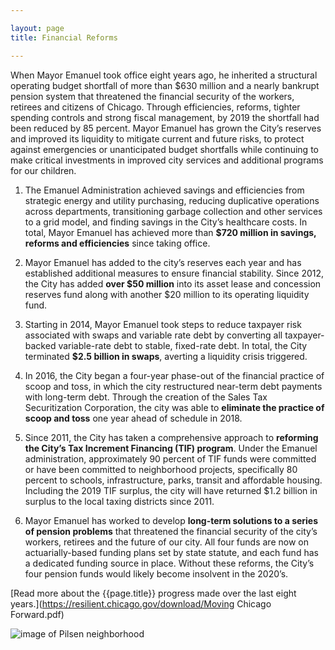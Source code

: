 ```yaml
---

layout: page
title: Financial Reforms

---
```


When Mayor Emanuel took office eight years ago, he inherited a structural operating budget shortfall of more than $630 million and a nearly bankrupt pension system that threatened the financial security of the workers, retirees and citizens of Chicago. Through efficiencies, reforms, tighter spending controls and strong fiscal management, by 2019 the shortfall had been reduced by 85 percent. Mayor Emanuel has grown the City’s reserves and improved its liquidity to mitigate current and future risks, to protect against emergencies or unanticipated budget shortfalls while continuing to make critical investments in improved city services and additional programs for our children. 

1. The Emanuel Administration achieved savings and efficiencies from strategic energy and utility purchasing, reducing duplicative operations across departments, transitioning garbage collection and other services to a grid model, and finding savings in the City’s healthcare costs. In total, Mayor Emanuel has achieved more than **$720 million in savings, reforms and efficiencies** since taking office.

1. Mayor Emanuel has added to the city’s reserves each year and has established additional measures
to ensure financial stability. Since 2012, the City has added **over $50 million** into its asset lease and concession reserves fund along with another $20 million to its operating liquidity fund.

1. Starting in 2014, Mayor Emanuel took steps to reduce taxpayer risk associated with swaps and variable rate debt by converting all taxpayer-backed variable-rate debt to stable, fixed-rate debt. In total, the City terminated **$2.5 billion in swaps**, averting a liquidity crisis triggered.

1. In 2016, the City began a four-year phase-out of the financial practice of scoop and toss, in which the city restructured near-term debt payments with long-term debt. Through the creation of the Sales Tax Securitization Corporation, the city was able to **eliminate the practice of scoop and toss** one year ahead of schedule in 2018.

1. Since 2011, the City has taken a comprehensive approach to **reforming the City’s Tax Increment Financing (TIF) program**. Under the Emanuel administration, approximately 90 percent of TIF funds were committed or have been committed to neighborhood projects, specifically 80 percent to schools, infrastructure, parks, transit and affordable housing. Including the 2019 TIF surplus, the city will have returned $1.2 billion in surplus to the local taxing districts since 2011. 

1. Mayor Emanuel has worked to develop **long-term solutions to a series of pension problems** that threatened the financial security of the city’s workers, retirees and the future of our city. All four funds are now on actuarially-based funding plans set by state statute, and each fund has a dedicated funding source in place. Without these reforms, the City’s four pension funds would likely become insolvent in the 2020’s.

[Read more about the {{page.title}} progress made over the last eight years.](https://resilient.chicago.gov/download/Moving Chicago Forward.pdf)

![image of Pilsen neighborhood](/assets/img/Pilsen.jpg) 